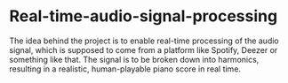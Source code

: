 # Real-time-audio-signal-processing
The idea behind the project is to enable real-time processing of the audio signal, which is supposed to come from a platform like Spotify, Deezer or something like that. The signal is to be broken down into harmonics, resulting in a realistic, human-playable piano score in real time.
